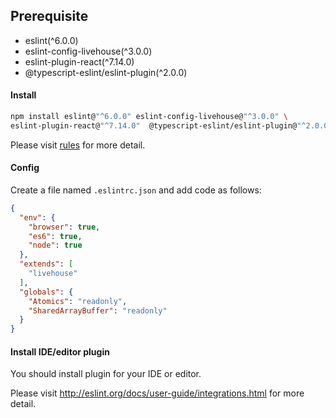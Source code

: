 ## Prerequisite

- eslint(^6.0.0)
- eslint-config-livehouse(^3.0.0)
- eslint-plugin-react(^7.14.0)
- @typescript-eslint/eslint-plugin(^2.0.0)

#### Install

```sh
npm install eslint@"^6.0.0" eslint-config-livehouse@"^3.0.0" \
eslint-plugin-react@"^7.14.0"  @typescript-eslint/eslint-plugin@"^2.0.0" --save-dev
```

Please visit [rules](http://eslint.org/docs/rules) for more detail.

#### Config

Create a file named `.eslintrc.json` and add code as follows:

```json
{
  "env": {
    "browser": true,
    "es6": true,
    "node": true
  },
  "extends": [
    "livehouse"
  ],
  "globals": {
    "Atomics": "readonly",
    "SharedArrayBuffer": "readonly"
  }
}
```

#### Install IDE/editor plugin

You should install plugin for your IDE or editor.

Please visit http://eslint.org/docs/user-guide/integrations.html for more detail.
